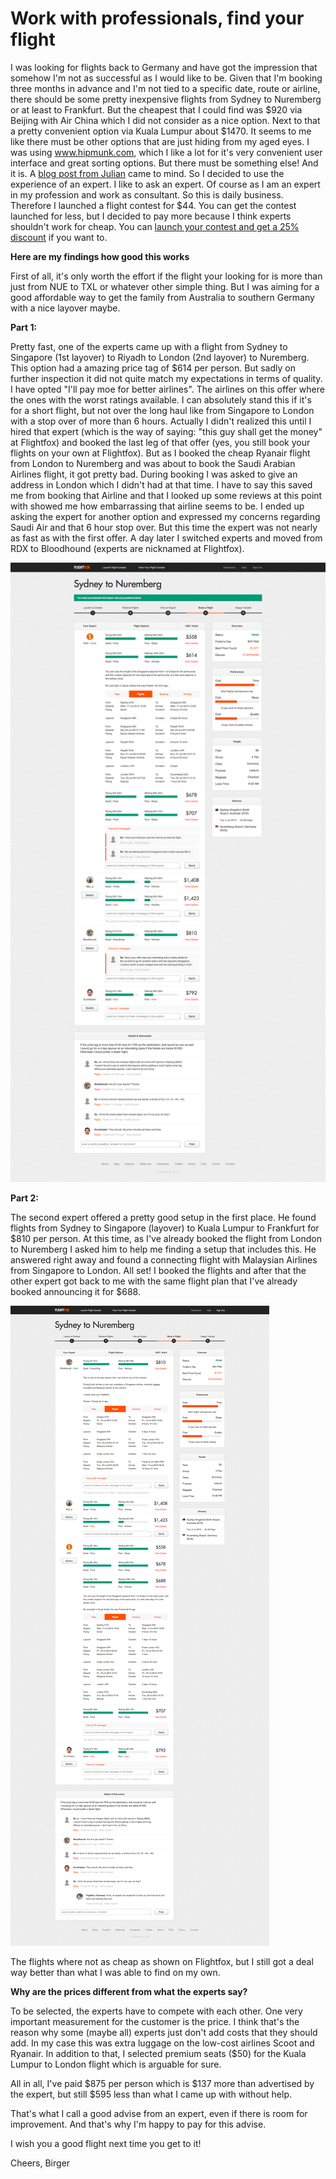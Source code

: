 Work with professionals, find your flight
=========================================

I was looking for flights back to Germany and have got the impression that somehow I'm not as successful as I would like to be.
Given that I'm booking three months in advance and I'm not tied to a specific date, route or airline, there should be some pretty inexpensive flights from Sydney to Nuremberg or at least to Frankfurt. 
But the cheapest that I could find was $920 via Beijing with Air China which I did not consider as a nice option. Next to that a pretty convenient option via Kuala Lumpur about $1470.
It seems to me like there must be other options that are just hiding from my aged eyes. I was using <a href="http://www.hipmunk.com" title="hipmunk" target="_blank">www.hipmunk.com</a>, which I like a lot for it's very convenient user interface and great sorting options. 
But there must be something else! And it is. A <a href="http://www.longtimeout.com/2012/05/18/ausschreibungsplattform-fuer-flugsuchen/" title="Ausschreibungsplattform für Flugsuchen" target="_blank">blog post from Julian</a> came to mind. So I decided to use the experience of an expert. I like to ask an expert. Of course as I am an expert in my profession and work as consultant. So this is daily business. 
Therefore I launched a flight contest for $44. You can get the contest launched for less, but I decided to pay more because I think experts shouldn't work for cheap. You can <a href="https://flightfox.com/?referral=49456" title="Flightfox" target="_blank">launch your contest and get a 25% discount</a> if you want to.

<strong>Here are my findings how good this works</strong>

First of all, it's only worth the effort if the flight your looking for is more than just from NUE to TXL or whatever other simple thing. But I was aiming for a good affordable way to get the family from Australia to southern Germany with a nice layover maybe.

<strong>Part 1:</strong>

Pretty fast, one of the experts came up with a flight from Sydney to Singapore (1st layover) to Riyadh to London (2nd layover) to Nuremberg. This option had a amazing price tag of $614 per person. But sadly on further inspection it did not quite match my expectations in terms of quality. I have opted "I'll pay moe for better airlines". The airlines on this offer where the ones with the worst ratings available. I can absolutely stand this if it's for a short flight, but not over the long haul like from Singapore to London with a stop over of more than 6 hours.
Actually I didn't realized this until I hired that expert (which is the way of saying: "this guy shall get the money" at Flightfox) and booked the last leg of that offer (yes, you still book your flights on your own at Flightfox). But as I booked the cheap Ryanair flight from London to Nuremberg and was about to book the Saudi Arabian Airlines flight, it got pretty bad. During booking I was asked to give an address in London which I didn't had at that time. I have to say this saved me from booking that Airline and that I looked up some reviews at this point with showed me how embarrassing that airline seems to be. I ended up asking the expert for another option and expressed my concerns regarding Saudi Air and that 6 hour stop over. But this time the expert was not nearly as fast as with the first offer. A day later I switched experts and moved from RDX to Bloodhound (experts are nicknamed at Flightfox). 

![first choice](https://github.com/bs-github/Work-with-professionals--find-your-flight/raw/master/Flights%20from%20Sydney%20to%20Nuremberg%20-%201st%20try.png)

<strong>Part 2:</strong>

The second expert offered a pretty good setup in the first place. He found flights from Sydney to Singapore (layover) to Kuala Lumpur to Frankfurt for $810 per person. At this time, as I've already booked the flight from London to Nuremberg I asked him to help me finding a setup that includes this. He answered right away and found a connecting flight with Malaysian Airlines from Singapore to London.
All set! 
I booked the flights and after that the other expert got back to me with the same flight plan that I've already booked announcing it for $688.

![first choice](https://github.com/bs-github/Work-with-professionals--find-your-flight/raw/master/Flights%20from%20Sydney%20to%20Nuremberg%20-%20finaly%20chosen.png)

The flights where not as cheap as shown on Flightfox, but I still got a deal way better than what I was able to find on my own. 

<strong>Why are the prices different from what the experts say?</strong>

To be selected, the experts have to compete with each other. One very important measurement for the customer is the price. I think that's the reason why some (maybe all) experts just don't add costs that they should add. In my case this was extra luggage on the low-cost airlines Scoot and Ryanair. In addition to that, I selected premium seats ($50) for the Kuala Lumpur to London flight which is arguable for sure.

All in all, I've paid $875 per person which is $137 more than advertised by the expert, but still $595 less than what I came up with without help. 

That's what I call a good advise from an expert, even if there is room for improvement. And that's why I'm happy to pay for this advise.

I wish you a good flight next time you get to it!

Cheers,
Birger
